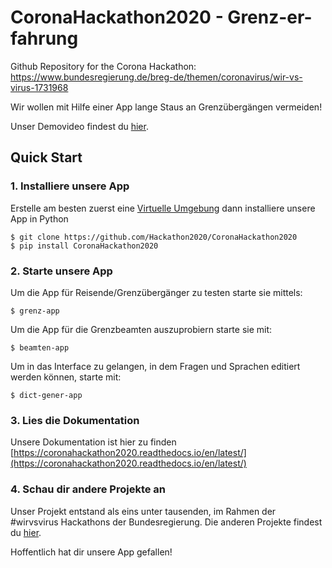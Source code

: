 # CoronaHackathon2020 - Grenz-er-fahrung
Github Repository for the Corona Hackathon: https://www.bundesregierung.de/breg-de/themen/coronavirus/wir-vs-virus-1731968

Wir wollen mit Hilfe einer App lange Staus an Grenzübergängen vermeiden!

Unser Demovideo findest du [hier](https://youtu.be/CkHWGN4aRxE).



## Quick Start

### 1. Installiere unsere App
Erstelle am besten zuerst eine [Virtuelle Umgebung](https://virtualenv.pypa.io/en/latest/) dann installiere unsere App in Python
```
$ git clone https://github.com/Hackathon2020/CoronaHackathon2020
$ pip install CoronaHackathon2020
```

### 2. Starte unsere App

Um die App für Reisende/Grenzübergänger zu testen starte sie mittels:

```
$ grenz-app
```

Um die App für die Grenzbeamten auszuprobiern starte sie mit:
```
$ beamten-app
```

Um in das Interface zu gelangen, in dem Fragen und Sprachen editiert werden können, starte mit:
```
$ dict-gener-app
```

### 3. Lies die Dokumentation
Unsere Dokumentation ist hier zu finden [https://coronahackathon2020.readthedocs.io/en/latest/](https://coronahackathon2020.readthedocs.io/en/latest/)



### 4. Schau dir andere Projekte an

Unser Projekt entstand als eins unter tausenden, im Rahmen der #wirvsvirus Hackathons der Bundesregierung. Die anderen Projekte findest du [hier](https://wirvsvirushackathon.devpost.com).

Hoffentlich hat dir unsere App gefallen!
